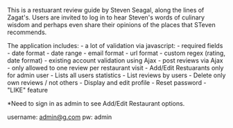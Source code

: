 
This is a restuarant review guide by Steven Seagal, along the lines of Zagat's.
Users are invited to log in to hear Steven's words of culinary wisdom and perhaps even
share their opinions of the places that STeven recommends.

The application includes:
	- a lot of validation via javascript: 
		- required fields
		- date format
		- date range
		- email format
		- url format
		- custom regex (rating, date format)
		- existing account validation using Ajax
	- post reviews via Ajax
	- only allowed to one review per restaurant visit
	- Add/Edit Restuarants only for admin user
	- Lists all users statistics
	- List reviews by users
	- Delete only own reviews / not others
    	- Display and edit profile
    	- Reset password
    	- "LIKE" feature



*Need to sign in as admin to see Add/Edit Restaurant options.

username: admin@g.com
pw: admin

